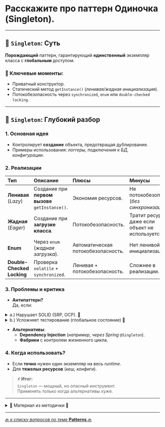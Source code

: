 # Расскажите про паттерн Одиночка (Singleton).

---
## 🎯 `Singleton`: Суть

**Порождающий** паттерн, гарантирующий **единственный** экземпляр класса с **глобальным** доступом.

### 🔹 Ключевые моменты:
* Приватный конструктор.
* Статический метод `getInstance()` (_ленивая/жадная инициализация_).
* Потокобезопасность через `synchronized`, `enum` или `double-checked locking`.


---
## 📌 `Singleton`: Глубокий разбор

### 1. Основная идея
* Контролирует **создание** объекта, предотвращая дублирование.
* Примеры использования: _логгеры, подключения к БД, конфигурации_.

### 2. Реализации
| Тип                        | 	Описание                                          | 	Плюсы                              | 	Минусы                                                |
|:---------------------------|:---------------------------------------------------|:------------------------------------|:-------------------------------------------------------|
| **Ленивая** (_Lazy_)       | 	Создание при **первом вызове** `getInstance()`.   | 	Экономия ресурсов.                 | 	Не потокобезопасна <br>(_без синхронизации_).         |
| **Жадная** (_Eager_)       | 	Создание при **загрузке класса**.                 | 	Потокобезопасность.                | 	Тратит ресурсы, даже если объект не используется.     |
| **Enum**                   | 	Через `enum` (_жадная загрузка_).                 | 	Автоматическая потокобезопасность. | 	Нет ленивой инициализации.                            |
| **Double-Checked Locking** | 	Проверка `volatile` + `synchronized`.             | 	Ленивая + потокобезопасность.      | 	Сложнее в реализации.                                 |

### 3. Проблемы и критика
* **Антипаттерн?**  
Да, если:

<details>
        <summary>a.) Нарушает SOLID (SRP, OCP). 🔽</summary>

---
## 🎯 Нарушение _SOLID_ в `Singleton`
### 1. SRP (_Single Responsibility Principle_)
* **Суть нарушения:**  
   `Singleton` совмещает две ответственности:

  1. **Управление своим жизненным циклом** (_контроль создания_).

  2. **Основную бизнес-логику** (_например, работа с БД_).


* **Почему плохо:**

  1. Класс становится сложнее тестировать и изменять.

  2. Например, нельзя заменить `DatabaseSingleton` на _мок_ в тестах без рефакторинга.

### 2. OCP (_Open/Closed Principle_)
* **Суть нарушения:**

   `Singleton` **запрещает наследование** (_приватный конструктор_) 
и **нельзя расширить** без изменения исходного кода.

* **Пример проблемы:**

```java
class ConfigSingleton { /* ... */ }  
// Нельзя создать ConfigSingletonWithLogging extends ConfigSingleton
```

* **Решение**: использовать **DI** или **фабрики**, где поведение настраивается через композицию.

>  **📌 Вывод**  
> `Singleton` жёстко фиксирует создание и доступ, что:
> * **SRP**: Смешивает управление и логику → усложняет поддержку.
> * **OCP**: Нельзя расширить → требует правки кода для новых сценариев.
> 
> 💡 **Альтернатива:**  
> Внедрять зависимость через **контейнеры** (**_Spring, Guice_**), 
> которые управляют единственностью экземпляра, но не нарушают **SOLID**.
> 

---
</details>



<details>
        <summary>b.) Усложняет тестирование (глобальное состояние) 🔽</summary>

---
## 🎯 Почему `Singleton` усложняет тестирование?  
**Проблема**:  
Глобальное состояние (_общий экземпляр на все тесты_) → неизолированность тестов.

### 1. Основные сложности
* **Зависимость между тестами**
   Если один тест изменяет состояние `Singleton`, это влияет на другие тесты.

```java
// Тест 1
Singleton.getInstance().setConfig("A");
assert Singleton.getInstance().getConfig() == "A"; // ✅

// Тест 2 (зависит от Теста 1!)
assert Singleton.getInstance().getConfig() == "A"; // ❌ Может упасть, если Singleton не сбросили.
```

* **Невозможность изоляции**
Нельзя подменить `Singleton` на **Mock** в отдельных тестах:

```java
// Хотим протестировать класс, зависящий от Singleton:
class UserService {
  public void save() {
    DatabaseSingleton.getInstance().save(this); // Жёсткая привязка!
  }
}

// В тесте нельзя заменить DatabaseSingleton на заглушку.
```

### 2. Пример нарушения
   Допустим, `Singleton` хранит **кеш**:

* Тест **A** записывает данные в кеш.

* Тест **B** читает те же данные → получает **ложный положительный результат**.

### 3. Как избежать?
* **Инъекция зависимостей** (DI):

```java
class UserService {
  private final Database db;  // Зависимость через конструктор
  public UserService(Database db) { this.db = db; }
  public void save() { db.save(this); }
}

// В тесте:
@Test
void testSave() {
  Database mockDb = mock(Database.class);
  UserService service = new UserService(mockDb); // Подменили реализацию!
  service.save();
  verify(mockDb).save(any());
}
```

* **Использование контейнеров** (_Spring, Guice_):  
Управляют жизненным циклом объектов **без глобального состояния**.

> 📌 **Вывод**:
> `Singleton` делает тесты:
> * **Зависимыми** друг от друга.
> * **НЕнадёжными** (_ложные срабатывания/падения_).
> * **НЕгибкими** (_нет подмены зависимостей_).
> 
> **Решение**: 
> Отказ от `Singleton` в пользу **DI**.
> 

---
</details>



* **Альтернативы**:
  * **Dependency Injection** (_например, через Spring `@Singleton`_).
  * **Фабрики** с контролем жизненного цикла.

### 4. Когда использовать?
* Если **точно** нужен один экземпляр на весь _runtime_.
* Для **тяжелых ресурсов** (_кеш, конфиги_).

> **⚡ Итог:**  
> `Singleton` — мощный, но опасный инструмент.   
> Применять только когда альтернативы хуже.

---
<details>
        <summary>📝 Материал из методички 🔽</summary>

```text
"Порождающий паттерн проектирования, который гарантирует, 
что у класса есть только один экземпляр, и предоставляет к нему глобальную точку доступа.

Конструктор помечается как private, а для создания нового объекта 
Singleton использует специальный метод getInstance(). 
Он либо создаёт объект, либо отдаёт существующий объект, если он уже был создан.


private static Singleton instance;

public static Singleton getInstance() {
       if (instance == null) {
           instance = new Singleton();
                }
       return instance;
   }
   
   
+: можно не создавать множество объектов для ресурсоемких задач, а пользоваться одним
- : нарушает принцип единой ответственности, так как его могут использовать множество объектов"


"Почему считается антипаттерном?
-Нельзя тестировать с помощью mock, но можно использовать powerMock.
-Нарушает принцип единой ответственности
-Нарушает Open/Close принцип, его нельзя расширить"
"Можно ли его синхронизировать без synchronized у метода?
-Можно сделать его Enum (eager). Это статический final класс с константами. JVM загружает final и static классы на этапе компиляции, а значит несколько потоков не могут создать несколько инстансов.
-C помощью double checked locking (lazy). Synchronized внутри метода:"

"private static volatile Singleton instance;
public static Singleton getInstance() {
                Singleton localInstance = instance;
                if (localInstance == null) {                       // first check
                        synchronized (Singleton.class) {
                                localInstance = instance;
                                if (localInstance == null) {       // second check
                                        instance = localInstance = new Singleton();
                                }
                        }
                }
                return localInstance;
        }"

```
</details>

---

[🔙 _к списку вопросов по теме_ **Patterns** 🔙](/ITM/ITM07_Patterns/patterns.md)
